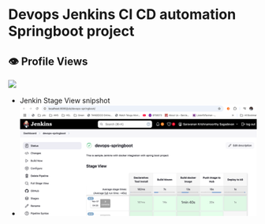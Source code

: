 # Devops Jenkins CI CD automation Springboot project
## 👁️ Profile Views
![](https://komarev.com/ghpvc/?username=saravanan81java&color=brightgreen)

- Jenkin Stage View snipshot
- ![plot](./jenkin-snipshots.png)
